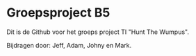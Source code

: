 # Groepsproject B5
Dit is de Github voor het groeps project TI "Hunt The Wumpus".

Bijdragen door: Jeff, Adam, Johny en Mark.
